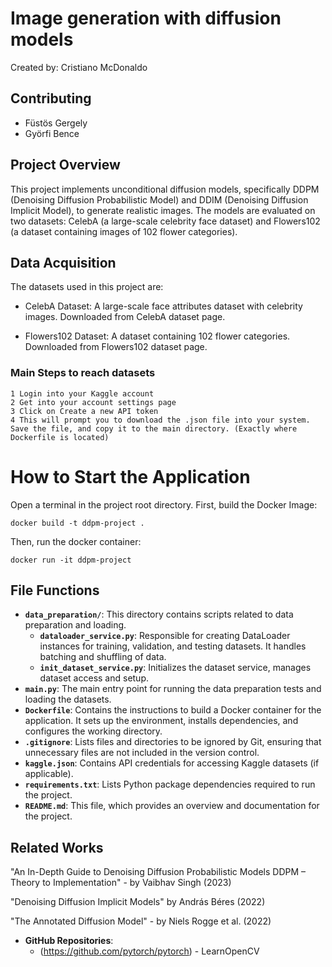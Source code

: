 # Image generation with diffusion models

Created by: Cristiano McDonaldo

## Contributing

- Füstös Gergely
- Györfi Bence


## Project Overview


This project implements unconditional diffusion models, specifically DDPM (Denoising Diffusion Probabilistic Model) and DDIM (Denoising Diffusion Implicit Model), to generate realistic images. The models are evaluated on two datasets: CelebA (a large-scale celebrity face dataset) and Flowers102 (a dataset containing images of 102 flower categories).

## Data Acquisition

The datasets used in this project are:

- CelebA Dataset: A large-scale face attributes dataset with celebrity images. Downloaded from CelebA dataset page.

- Flowers102 Dataset: A dataset containing 102 flower categories. Downloaded from Flowers102 dataset page.

### Main Steps to reach datasets

    1 Login into your Kaggle account
    2 Get into your account settings page
    3 Click on Create a new API token
    4 This will prompt you to download the .json file into your system. Save the file, and copy it to the main directory. (Exactly where Dockerfile is located)

# How to Start the Application

Open a terminal in the project root directory. First, build the Docker Image:

```
docker build -t ddpm-project .
```

Then, run the docker container:
```
docker run -it ddpm-project
```

## File Functions

- **`data_preparation/`**: This directory contains scripts related to data preparation and loading.
  - **`dataloader_service.py`**: Responsible for creating DataLoader instances for training, validation, and testing datasets. It handles batching and shuffling of data.
  - **`init_dataset_service.py`**: Initializes the dataset service, manages dataset access and setup.
- **`main.py`**: The main entry point for running the data preparation tests and loading the datasets.
- **`Dockerfile`**: Contains the instructions to build a Docker container for the application. It sets up the environment, installs dependencies, and configures the working directory.
- **`.gitignore`**: Lists files and directories to be ignored by Git, ensuring that unnecessary files are not included in the version control.
- **`kaggle.json`**: Contains API credentials for accessing Kaggle datasets (if applicable).
- **`requirements.txt`**: Lists Python package dependencies required to run the project.
- **`README.md`**: This file, which provides an overview and documentation for the project.

## Related Works

"An In-Depth Guide to Denoising Diffusion Probabilistic Models DDPM – Theory to Implementation" - by Vaibhav Singh (2023) 

"Denoising Diffusion Implicit Models" by András Béres (2022)

"The Annotated Diffusion Model" - by Niels Rogge et al. (2022)

- **GitHub Repositories**:
  - (https://github.com/pytorch/pytorch) - LearnOpenCV
